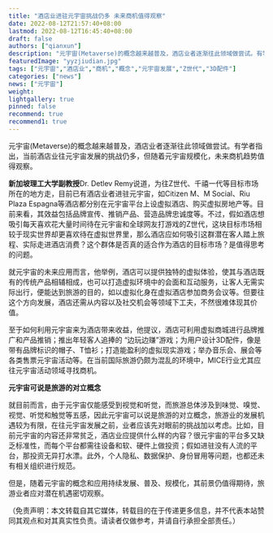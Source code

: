 ```yaml
---
title: "酒店业进驻元宇宙挑战仍多 未来商机值得观察"
date: 2022-08-12T21:57:40+08:00
lastmod: 2022-08-12T16:45:40+08:00
draft: false
authors: ["qianxun"]
description: "元宇宙(Metaverse)的概念越来越普及，酒店业者逐渐往此领域做尝试。有学者指出，当前酒店业往元宇宙发展的挑战仍多，但随着元宇宙规模化，未来商机趋势值得观察。"
featuredImage: "yyzjiudian.jpg"
tags: ["元宇宙","酒店业","商机","概念","元宇宙发展","Z世代","3D配件"]
categories: ["news"]
news: ["元宇宙"]
weight: 
lightgallery: true
pinned: false
recommend: true
recommend1: true
---
```


元宇宙(Metaverse)的概念越来越普及，酒店业者逐渐往此领域做尝试。有学者指出，当前酒店业往元宇宙发展的挑战仍多，但随着元宇宙规模化，未来商机趋势值得观察。

**新加坡理工大学副教授**Dr. Detlev Remy说道，为往Z世代、千禧一代等目标市场所在的地方走，目前已有酒店业者进驻元宇宙，如Citizen M、M Social、Riu Plaza Espagna等酒店都分别在元宇宙平台上设虚拟酒店、购买虚拟房地产等。目前来看，其效益包括品牌宣传、推销产品、营造品牌忠诚度等。不过，假如酒店想吸引每天喜欢花大量时间待在元宇宙和全球网友打游戏的Z世代，这块目标市场相较于现实世界却更喜欢待在虚拟世界里，那么酒店应如何吸引这群潜在客人踏上旅程、实际走进酒店消费？这个群体是否真的适合作为酒店的目标市场？是值得思考的问题。

就元宇宙的未来应用而言，他举例，酒店可以提供独特的虚拟体验，使其与酒店既有的传统产品相辅相成，也可以打造虚拟环境中的会面和互动服务，让客人无需实际出行，便能达到旅游的目的，如以虚拟化身在虚拟酒店参加商务会议等。但要往这个方向发展，酒店还需从内容以及社交机会等领域下工夫，不然很难体现其价值。

至于如何利用元宇宙来为酒店带来收益，他提议，酒店可利用虚拟商城进行品牌推广和产品推销；推出年轻客人追捧的 “边玩边赚”游戏；为用户设计3D配件，像是带有品牌标识的帽子、T恤衫；打造能盈利的虚拟现实游戏；举办音乐会、展会等各类售票元宇宙活动等。在当前国际旅游仍颇为混乱的环境中，MICE行业尤其应往元宇宙活动领域寻找商机。

**元宇宙可说是旅游的对立概念**

就目前而言，由于元宇宙仅能感受到视觉和听觉，而旅游总体涉及到味觉、嗅觉、视觉、听觉和触觉等五感，因此元宇宙可以说是旅游的对立概念，旅游业的发展机遇较为有限，在往元宇宙发展之前，业者应该先对眼前的挑战加以考虑。比如，目前元宇宙的内容还非常贫乏，酒店业应提供什么样的内容？很元宇宙的平台多又缺乏标准性，而每个平台都需往设备和软、硬件上做投资；假如进驻没有人流的平台，那投资无异打水漂。此外，个人隐私、数据保护、身份冒用等问题，也都还未有相关组织进行规范。

但是，随着元宇宙的概念和应用持续发展、普及、规模化，其前景仍值得期待，旅游业者应对潜在机遇密切观察。

（免责声明：本文转载自其它媒体，转载目的在于传递更多信息，并不代表本站赞同其观点和对其真实性负责。请读者仅做参考，并请自行承担全部责任。）